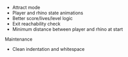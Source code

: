 * Attract mode
* Player and rhino state animations
* Better score/lives/level logic
* Exit reachability check
* Minimum distance between player and rhino at start

Maintenance
* Clean indentation and whitespace



